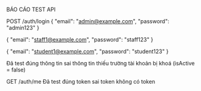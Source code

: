 BÁO CÁO TEST API

POST /auth/login
{
  "email": "admin@example.com",
  "password": "admin123"
}

{
  "email": "staff1@example.com",
  "password": "staff123"
}

{
  "email": "student1@example.com",
  "password": "student123"
}

Đã test 
    đúng thông tin
    sai thông tin
    thiếu trường
    tài khoản bị khoá (isActive = false)

GET /auth/me
Đã test 
    đúng token
    sai token
    không có token

